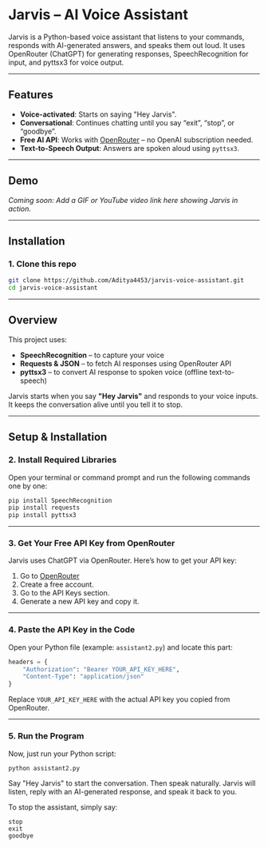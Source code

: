 # Jarvis – AI Voice Assistant

Jarvis is a Python-based voice assistant that listens to your commands, responds with AI-generated answers, and speaks them out loud. It uses OpenRouter (ChatGPT) for generating responses, SpeechRecognition for input, and pyttsx3 for voice output.

---

## Features

- **Voice-activated**: Starts on saying "Hey Jarvis".
- **Conversational**: Continues chatting until you say “exit”, “stop”, or “goodbye”.
- **Free AI API**: Works with [OpenRouter](https://openrouter.ai/) – no OpenAI subscription needed.
- **Text-to-Speech Output**: Answers are spoken aloud using `pyttsx3`.

---

## Demo

*Coming soon: Add a GIF or YouTube video link here showing Jarvis in action.*

---

## Installation

### 1. Clone this repo

```bash
git clone https://github.com/Aditya4453/jarvis-voice-assistant.git
cd jarvis-voice-assistant
```

---

## Overview

This project uses:
- **SpeechRecognition** – to capture your voice
- **Requests & JSON** – to fetch AI responses using OpenRouter API
- **pyttsx3** – to convert AI response to spoken voice (offline text-to-speech)

Jarvis starts when you say **"Hey Jarvis"** and responds to your voice inputs. It keeps the conversation alive until you tell it to stop.

---

## Setup & Installation

### 2. Install Required Libraries

Open your terminal or command prompt and run the following commands one by one:

```bash
pip install SpeechRecognition
pip install requests
pip install pyttsx3
```

---

### 3. Get Your Free API Key from OpenRouter

Jarvis uses ChatGPT via OpenRouter. Here’s how to get your API key:

1. Go to [OpenRouter](https://openrouter.ai)
2. Create a free account.
3. Go to the API Keys section.
4. Generate a new API key and copy it.

---

### 4. Paste the API Key in the Code

Open your Python file (example: `assistant2.py`) and locate this part:

```python
headers = {
    "Authorization": "Bearer YOUR_API_KEY_HERE",
    "Content-Type": "application/json"
}
```

Replace `YOUR_API_KEY_HERE` with the actual API key you copied from OpenRouter.

---

### 5. Run the Program

Now, just run your Python script:

```bash
python assistant2.py
```

Say "Hey Jarvis" to start the conversation. Then speak naturally. Jarvis will listen, reply with an AI-generated response, and speak it back to you.

To stop the assistant, simply say:

```
stop
exit
goodbye
```